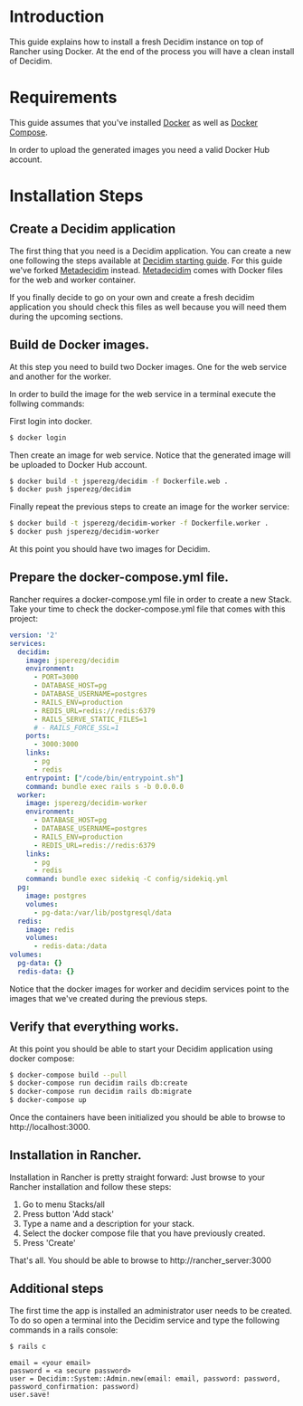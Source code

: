 # Introduction

This guide explains how to install a fresh Decidim instance on top of Rancher using Docker. At the end of the process you will have a clean install of Decidim.

# Requirements

This guide assumes that you've installed [Docker](https://www.docker.com/) as well as [Docker Compose](https://docs.docker.com/compose/).

In order to upload the generated images you need a valid Docker Hub account.

# Installation Steps

## Create a Decidim application
The first thing that you need is a Decidim application. You can create a new one following the steps available at [Decidim starting guide](https://github.com/decidim/decidim/blob/master/docs/getting_started.md). For this guide we've forked
[Metadecidim](https://github.com/decidim/metadecidim) instead. [Metadecidim](https://github.com/decidim/metadecidim)
comes with Docker files for the web and worker container.

If you finally decide to go on your own and create a fresh decidim application you should check this files as well because you will need them during the upcoming sections.

## Build de Docker images.

At this step you need to build two Docker images. One for the web service and another for the worker.

In order to build the image for the web service in a terminal execute the follwing commands:

First login into docker.
```bash
$ docker login
```
Then create an image for web service. Notice that the generated image will be uploaded to Docker Hub account.
```bash
$ docker build -t jsperezg/decidim -f Dockerfile.web .
$ docker push jsperezg/decidim
```

Finally repeat the previous steps to create an image for the worker service:
```bash
$ docker build -t jsperezg/decidim-worker -f Dockerfile.worker .
$ docker push jsperezg/decidim-worker
```

At this point you should have two images for Decidim.

## Prepare the docker-compose.yml file.

Rancher requires a docker-compose.yml file in order to create a new Stack. Take your time to check the docker-compose.yml file that comes with this project:

```yml
version: '2'
services:
  decidim:
    image: jsperezg/decidim
    environment:
      - PORT=3000
      - DATABASE_HOST=pg
      - DATABASE_USERNAME=postgres
      - RAILS_ENV=production
      - REDIS_URL=redis://redis:6379
      - RAILS_SERVE_STATIC_FILES=1
      # - RAILS_FORCE_SSL=1
    ports:
      - 3000:3000
    links:
      - pg
      - redis
    entrypoint: ["/code/bin/entrypoint.sh"]
    command: bundle exec rails s -b 0.0.0.0
  worker:
    image: jsperezg/decidim-worker
    environment:
      - DATABASE_HOST=pg
      - DATABASE_USERNAME=postgres
      - RAILS_ENV=production
      - REDIS_URL=redis://redis:6379
    links:
      - pg
      - redis
    command: bundle exec sidekiq -C config/sidekiq.yml
  pg:
    image: postgres
    volumes:
      - pg-data:/var/lib/postgresql/data
  redis:
    image: redis
    volumes:
      - redis-data:/data
volumes:
  pg-data: {}
  redis-data: {}
```

Notice that the docker images for worker and decidim services point to the images that we've created during the previous steps.

## Verify that everything works.

At this point you should be able to start your Decidim application using docker compose:

```bash
$ docker-compose build --pull
$ docker-compose run decidim rails db:create
$ docker-compose run decidim rails db:migrate
$ docker-compose up
```

Once the containers have been initialized you should be able to browse to http://localhost:3000.

## Installation in Rancher.

Installation in Rancher is pretty straight forward: Just browse to your Rancher installation and follow these steps:

1. Go to menu Stacks/all
2. Press button 'Add stack'
3. Type a name and a description for your stack.
4. Select the docker compose file that you have previously created.
5. Press 'Create'

That's all. You should be able to browse to http://rancher_server:3000

## Additional steps

The first time the app is installed an administrator user needs to be created. To do so open a terminal into the Decidim
service and type the following commands in a rails console:

```bash
$ rails c
```

```rubyonrails
email = <your email>
password = <a secure password>
user = Decidim::System::Admin.new(email: email, password: password, password_confirmation: password)
user.save!
```
